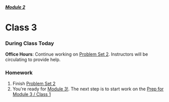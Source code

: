 ##### [Module 2](../../)

# Class 3

### During Class Today

**Office Hours**: Continue working on [Problem Set 2](TODO). Instructors will be circulating to provide help.

### Homework
1. Finish [Problem Set 2](TODO)
2. You're ready for [Module 3!](../../../module3). The next step is to start work on the [Prep for Module 3 / Class 1](../../../module3/materials/class1-prep)
